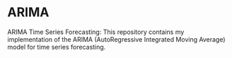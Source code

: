 # ARIMA
ARIMA Time Series Forecasting: This repository contains my implementation of the ARIMA (AutoRegressive Integrated Moving Average) model for time series forecasting.
